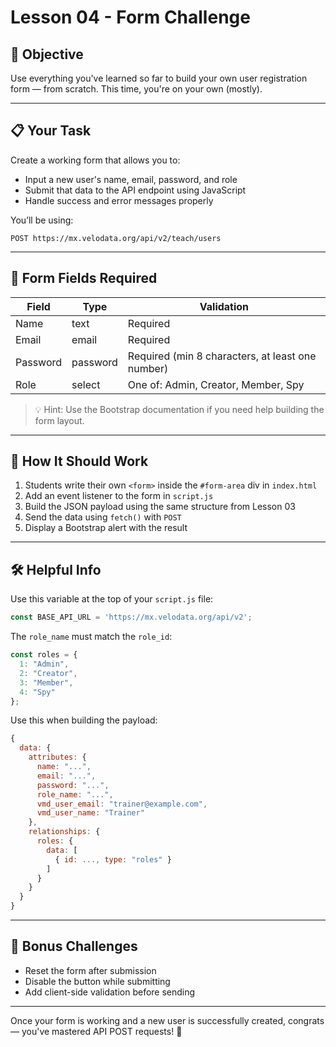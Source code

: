 # Lesson 04 - Form Challenge

## 🧠 Objective
Use everything you've learned so far to build your own user registration form — from scratch. This time, you're on your own (mostly).

---

## 📋 Your Task
Create a working form that allows you to:
- Input a new user's name, email, password, and role
- Submit that data to the API endpoint using JavaScript
- Handle success and error messages properly

You’ll be using:
```
POST https://mx.velodata.org/api/v2/teach/users
```

---

## 🧩 Form Fields Required
| Field     | Type     | Validation                                  |
|-----------|----------|----------------------------------------------|
| Name      | text     | Required                                     |
| Email     | email    | Required                                     |
| Password  | password | Required (min 8 characters, at least one number) |
| Role      | select   | One of: Admin, Creator, Member, Spy          |

> 💡 Hint: Use the Bootstrap documentation if you need help building the form layout.

---

## 🔧 How It Should Work
1. Students write their own `<form>` inside the `#form-area` div in `index.html`
2. Add an event listener to the form in `script.js`
3. Build the JSON payload using the same structure from Lesson 03
4. Send the data using `fetch()` with `POST`
5. Display a Bootstrap alert with the result

---

## 🛠 Helpful Info
Use this variable at the top of your `script.js` file:
```js
const BASE_API_URL = 'https://mx.velodata.org/api/v2';
```

The `role_name` must match the `role_id`:
```js
const roles = {
  1: "Admin",
  2: "Creator",
  3: "Member",
  4: "Spy"
};
```

Use this when building the payload:
```js
{
  data: {
    attributes: {
      name: "...",
      email: "...",
      password: "...",
      role_name: "...",
      vmd_user_email: "trainer@example.com",
      vmd_user_name: "Trainer"
    },
    relationships: {
      roles: {
        data: [
          { id: ..., type: "roles" }
        ]
      }
    }
  }
}
```

---

## 🌟 Bonus Challenges
- Reset the form after submission
- Disable the button while submitting
- Add client-side validation before sending

---

Once your form is working and a new user is successfully created, congrats — you've mastered API POST requests! 💪